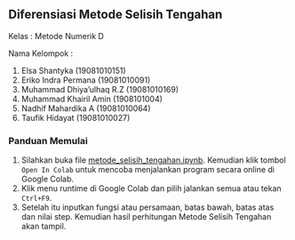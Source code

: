 ## Diferensiasi Metode Selisih Tengahan

Kelas : Metode Numerik D

Nama Kelompok :
1. Elsa Shantyka (19081010151)
2. Eriko Indra Permana (19081010091)
3. Muhammad Dhiya’ulhaq R.Z (19081010169)
4. Muhammad Khairil Amin (1908101004)
5. Nadhif Mahardika A (19081010064)
6. Taufik Hidayat (19081010027)

### Panduan Memulai
1. Silahkan buka file [metode_selisih_tengahan.ipynb](https://github.com/ucup8991/metode-selish-tengahan/blob/main/metode_selisih_tengahan.ipynb). Kemudian klik tombol `Open In Colab` untuk mencoba menjalankan program secara online di Google Colab.
2. Klik menu runtime di Google Colab dan pilih jalankan semua atau tekan `Ctrl+F9`.
3. Setelah itu inputkan fungsi atau persamaan, batas bawah, batas atas dan nilai step. Kemudian hasil perhitungan Metode Selisih Tengahan akan tampil.
